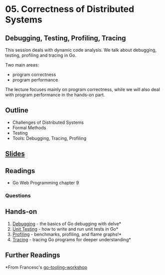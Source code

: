 # 05. Correctness of Distributed Systems
## Debugging, Testing, Profiling, Tracing

This session deals with dynamic code analysis.
We talk about debugging, testing, profiling and tracing in Go.

Two main areas:

- program correctness
- program performance

The lecture focuses mainly on program correctness, while we will also deal with
program performance in the hands-on part.

## Outline

- Challenges of Distributed Systems
- Formal Methods
- Testing
- Tools: Debugging, Tracing, Profiling

## [Slides](slides/05-Correctness.pdf)

## Readings
- Go Web Programming chapter 9

### Questions


## Hands-on

1. [Debugging](1-debugging/1-delve.md) - the basics of Go debugging with delve*
2. [Unit Testing](2-testing/1-go-test.md) - how to write and run unit tests in Go*
3. [Profiling](3-profiling/1-benchmarks.md) - benchmarks, profiling, and flame graphs!*
4. [Tracing](4-tracing/1-tracing.md) - tracing Go programs for deeper understanding*


## Further Readings


*From Francesc's [go-tooling-workshop](https://github.com/campoy/go-tooling-workshop)
